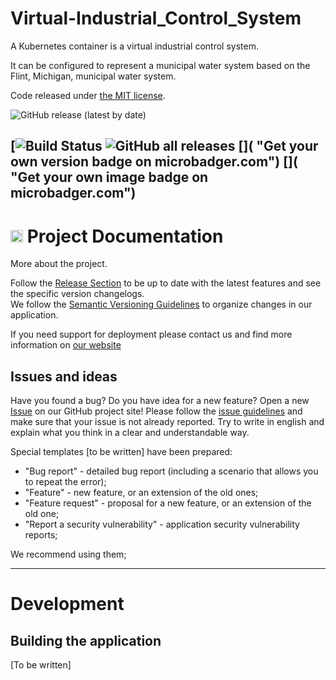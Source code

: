 # Virtual-Industrial_Control_System
A Kubernetes container is a virtual industrial control system.

It can be configured to represent a municipal water system based on the Flint, Michigan, municipal water system.

Code released under [the MIT license](https://github.com/bondlegend4/V-ICS/blob/main/LICENSE).


![GitHub release (latest by date)]()

[![Build Status]()
![GitHub all releases]()
[![]()]( "Get your own version badge on microbadger.com")
[![]()]( "Get your own image badge on microbadger.com")
---

<h1><img src=https://github.githubassets.com/images/modules/logos_page/GitHub-Logo.png height="20px" /> Project Documentation</a></h1> 

More about the project.

Follow the [Release Section]() to be up to date with the latest features and see the specific version changelogs.   
We follow the [Semantic Versioning Guidelines](http://semver.org/) to organize changes in our application.

If you need support for deployment please contact us and find more information on [our website]()

## Issues and ideas
Have you found a bug? Do you have idea for a new feature? Open a new [Issue](https://github.com/bondlegend4/V-ICS/issues) on our GitHub project site!
Please follow the [issue guidelines]()
and make sure that your issue is not already reported. Try to write in english and explain what you think in a clear and understandable way.

Special templates [to be written] have been prepared: 
- "Bug report" - detailed bug report (including a scenario that allows you to repeat the error);
- "Feature" - new feature, or an extension of the old ones;
- "Feature request" - proposal for a new feature, or an extension of the old one;
- "Report a security vulnerability" - application security vulnerability reports;

We recommend using them;

---

# Development

## Building the application

[To be written]